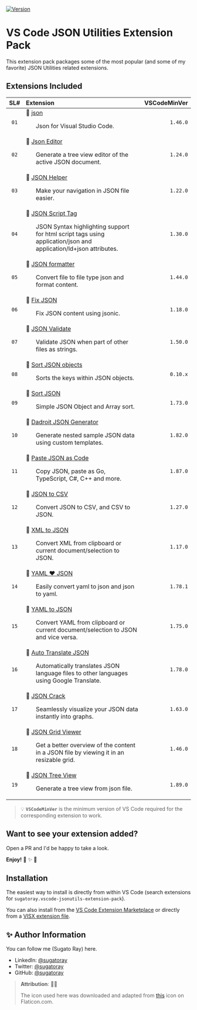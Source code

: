 <!-- markdownlint-disable MD041 MD052 MD053 -->
<!--- Comment Out the badges as they don't work anymore --->
[![Version][#vsce-badge-url-version]][#vsce-marketplace-url]

<!---
[![Release Date][#vsce-badge-url-release-date]][#vsce-marketplace-url]
[![Installs][#vsce-badge-url-installs]][#vsce-marketplace-url]
[![Downloads][#vsce-badge-url-downloads]][#vsce-marketplace-url]
--->

[#vsce-badge-url-version]: https://img.shields.io/visual-studio-marketplace/v/sugatoray.vscode-jsonutils-extension-pack
[#vsce-badge-url-installs]: https://img.shields.io/visual-studio-marketplace/i/sugatoray.vscode-jsonutils-extension-pack
[#vsce-badge-url-downloads]: https://img.shields.io/visual-studio-marketplace/d/sugatoray.vscode-jsonutils-extension-pack
[#vsce-badge-url-release-date]: https://img.shields.io/visual-studio-marketplace/release-date/sugatoray.vscode-jsonutils-extension-pack
[#vsce-marketplace-url]: https://marketplace.visualstudio.com/items?itemName=sugatoray.vscode-jsonutils-extension-pack
<!-- markdownlint-enable MD041 MD052 MD053 -->

# VS Code JSON Utilities Extension Pack

This extension pack packages some of the most popular (and some of my favorite) JSON Utilities related extensions.

## Extensions Included

<!-- ### TABLE: BEGIN ### -->

| SL# | Extension | VSCodeMinVer |
|:---:|:---|---:|
| `01` | 🎁 [json](https://marketplace.visualstudio.com/items?itemName=zainchen.json) <br/> <p><ul> Json for Visual Studio Code. </ul></p> | `1.46.0` |
| `02` | 🎁 [Json Editor](https://marketplace.visualstudio.com/items?itemName=nickdemayo.vscode-json-editor) <br/> <p><ul> Generate a tree view editor of the active JSON document. </ul></p> | `1.24.0` |
| `03` | 🎁 [JSON Helper](https://marketplace.visualstudio.com/items?itemName=zhoufeng.json-helper) <br/> <p><ul> Make your navigation in JSON file easier. </ul></p> | `1.22.0` |
| `04` | 🎁 [JSON Script Tag](https://marketplace.visualstudio.com/items?itemName=sissel.json-script-tag) <br/> <p><ul> JSON Syntax highlighting support for html script tags using application/json and application/ld+json attributes. </ul></p> | `1.30.0` |
| `05` | 🎁 [JSON formatter](https://marketplace.visualstudio.com/items?itemName=clemenspeters.format-json) <br/> <p><ul> Convert file to file type json and format content. </ul></p> | `1.44.0` |
| `06` | 🎁 [Fix JSON](https://marketplace.visualstudio.com/items?itemName=oliversturm.fix-json) <br/> <p><ul> Fix JSON content using jsonic. </ul></p> | `1.18.0` |
| `07` | 🎁 [JSON Validate](https://marketplace.visualstudio.com/items?itemName=rioj7.vscode-json-validate) <br/> <p><ul> Validate JSON when part of  other files as strings. </ul></p> | `1.50.0` |
| `08` | 🎁 [Sort JSON objects](https://marketplace.visualstudio.com/items?itemName=richie5um2.vscode-sort-json) <br/> <p><ul> Sorts the keys within JSON objects. </ul></p> | `0.10.x` |
| `09` | 🎁 [Sort JSON](https://marketplace.visualstudio.com/items?itemName=thinker.sort-json) <br/> <p><ul> Simple JSON Object and Array sort. </ul></p> | `1.73.0` |
| `10` | 🎁 [Dadroit JSON Generator](https://marketplace.visualstudio.com/items?itemName=dadroit.dadroit-json-generator) <br/> <p><ul> Generate nested sample JSON data using custom templates. </ul></p> | `1.82.0` |
| `11` | 🎁 [Paste JSON as Code](https://marketplace.visualstudio.com/items?itemName=quicktype.quicktype) <br/> <p><ul> Copy JSON, paste as Go, TypeScript, C#, C++ and more. </ul></p> | `1.87.0` |
| `12` | 🎁 [JSON to CSV](https://marketplace.visualstudio.com/items?itemName=khaeransori.json2csv) <br/> <p><ul> Convert JSON to CSV, and CSV to JSON. </ul></p> | `1.27.0` |
| `13` | 🎁 [XML to JSON](https://marketplace.visualstudio.com/items?itemName=buianhthang.xml2json) <br/> <p><ul> Convert XML from clipboard or current document/selection to JSON. </ul></p> | `1.17.0` |
| `14` | 🎁 [YAML ❤️ JSON](https://marketplace.visualstudio.com/items?itemName=hilleer.yaml-plus-json) <br/> <p><ul> Easily convert yaml to json and json to yaml. </ul></p> | `1.78.1` |
| `15` | 🎁 [YAML to JSON](https://marketplace.visualstudio.com/items?itemName=ahebrank.yaml2json) <br/> <p><ul> Convert YAML from clipboard or current document/selection to JSON and vice versa. </ul></p> | `1.75.0` |
| `16` | 🎁 [Auto Translate JSON](https://marketplace.visualstudio.com/items?itemName=jeffjorczak.auto-translate-json) <br/> <p><ul> Automatically translates JSON language files to other languages using Google Translate. </ul></p> | `1.78.0` |
| `17` | 🎁 [JSON Crack](https://marketplace.visualstudio.com/items?itemName=aykutsarac.jsoncrack-vscode) <br/> <p><ul> Seamlessly visualize your JSON data instantly into graphs. </ul></p> | `1.63.0` |
| `18` | 🎁 [JSON Grid Viewer](https://marketplace.visualstudio.com/items?itemName=dutchigor.json-viewer) <br/> <p><ul> Get a better overview of the content in a JSON file by viewing it in an resizable grid. </ul></p> | `1.46.0` |
| `19` | 🎁 [JSON Tree View](https://marketplace.visualstudio.com/items?itemName=chaunceykiwi.json-tree-view) <br/> <p><ul> Generate a tree view from json file. </ul></p> | `1.89.0` |


<!-- ### TABLE: END ### -->

<!-- markdownlint-disable MD041 MD052 MD053 -->

> 💡 **`VSCodeMinVer`** is the minimum version of VS Code required for the corresponding extension to work.

<!-- markdownlint-enable MD041 MD052 MD053 -->

<!-- Sample row to fill up: __LABEL__, __EXTN__, __DESC__

| `01` | 🎁 [__LABEL__](https://marketplace.visualstudio.com/items?itemName=__EXTN__) <br/> <p><ul> __DESC__. </ul></p> |

-->

## Want to see your extension added?

Open a PR and I'd be happy to take a look.

**Enjoy!** 🎁 ✨ 🎉

## Installation

The easiest way to install is directly from within VS Code (search extensions for `sugatoray.vscode-jsonutils-extension-pack`).

You can also install from the [VS Code Extension Marketplace][#vsce-marketplace-url] or directly from a [VISX extension file][#vsix-install].

<!---
Alternately Download From: [Open VSX Registry][#ovsx-registry] 
---> 

[#ovsx-registry]: https://open-vsx.org/extension/sugatoray/vscode-jsonutils-extension-pack
[#vsix-install]: https://marketplace.visualstudio.com/items?itemName=sugatoray.vscode-jsonutils-extension-pack#visx-install

<!---

## List of Emojis Used

- 🎁 : `:gift:`
- ✨ : `:sparkles:`
- 🎉 : `:tada:`

--->

## ✨ Author Information

You can follow me (Sugato Ray) here.

- LinkedIn: [@sugatoray](https://www.linkedin.com/in/sugatoray/)
- Twitter: [@sugatoray](https://twitter.com/sugatoray)
- GitHub: [@sugatoray](https://github.com/sugatoray)

> **Attribution**: 👏👏
>
> The icon used here was downloaded and adapted from <a href="https://www.flaticon.com/free-icon/json-file_6394065" title="json file">this</a> icon on Flaticon.com.
>
